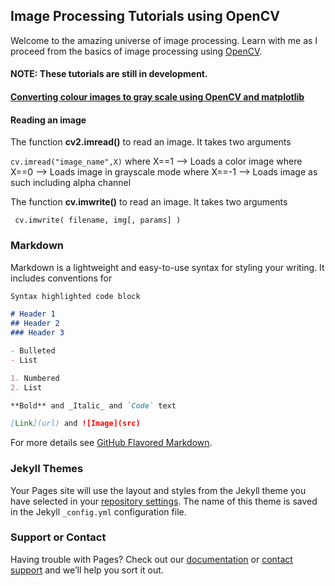 ## Image Processing Tutorials using OpenCV 

Welcome to the amazing universe of image processing.
Learn with me as I proceed from the basics of image processing using [OpenCV](https://opencv.org/).


#### NOTE: These tutorials are still in development.

#### <ins>**Converting colour images to gray scale using OpenCV and [matplotlib](https://matplotlib.org/)**</ins> 
#### Reading an image 
The function **cv2.imread()** to read an image. It takes two arguments 

```cv.imread("image_name",X)```
where X==1  -->  Loads a color image
where X==0  -->  Loads image in grayscale mode
where X==-1 -->  Loads image as such including alpha channel 

The function **cv.imwrite()** to read an image. It takes two arguments

```	cv.imwrite(	filename, img[, params]	)```


### Markdown

Markdown is a lightweight and easy-to-use syntax for styling your writing. It includes conventions for

```markdown
Syntax highlighted code block

# Header 1
## Header 2
### Header 3

- Bulleted
- List

1. Numbered
2. List

**Bold** and _Italic_ and `Code` text

[Link](url) and ![Image](src)
```

For more details see [GitHub Flavored Markdown](https://guides.github.com/features/mastering-markdown/).

### Jekyll Themes

Your Pages site will use the layout and styles from the Jekyll theme you have selected in your [repository settings](https://github.com/gersondi/gerson-dias.github.io/settings). The name of this theme is saved in the Jekyll `_config.yml` configuration file.

### Support or Contact

Having trouble with Pages? Check out our [documentation](https://help.github.com/categories/github-pages-basics/) or [contact support](https://github.com/contact) and we’ll help you sort it out.
